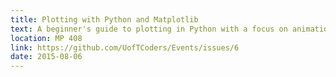 ```yaml
---
title: Plotting with Python and Matplotlib
text: A beginner's guide to plotting in Python with a focus on animations and reproducible figures
location: MP 408
link: https://github.com/UofTCoders/Events/issues/6
date: 2015-08-06
---
```


